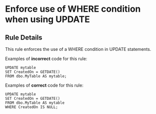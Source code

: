 # Enforce use of WHERE condition when using UPDATE

## Rule Details

This rule enforces the use of a WHERE condition in UPDATE statements.

Examples of **incorrect** code for this rule:

```tsql
UPDATE mytable
SET CreatedOn = GETDATE()
FROM dbo.MyTable AS mytable;
```

Examples of **correct** code for this rule:

```tsql
UPDATE mytable
SET CreatedOn = GETDATE()
FROM dbo.MyTable AS mytable
WHERE CreatedOn IS NULL;
```
